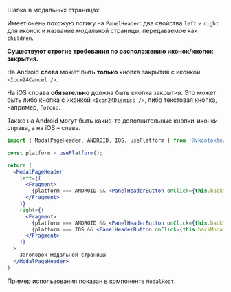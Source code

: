 Шапка в модальных страницах.

Имеет очень похожую логику на `PanelHeader`: два свойства `left` и `right` для иконок и название модальной страницы, передаваемое как `children`.

**Существуют строгие требования по расположению иконок/кнопок закрытия.**

На Android **слева** может быть **только** кнопка закрытия с иконкой `<Icon24Cancel />`.

На iOS справа **обязательно** должна быть кнопка закрытия. Это может быть либо кнопка с иконкой `<Icon24Dismiss />`, либо текстовая кнопка, например, `Готово`.

Также на Android могут быть какие-то дополнительные кнопки-иконки справа, а на iOS – слева.

```jsx static
import { ModalPageHeader, ANDROID, IOS, usePlatform } from '@vkontakte/vkui';

const platform = usePlatform();

return (
  <ModalPageHeader
    left={(
      <Fragment>
        {platform === ANDROID && <PanelHeaderButton onClick={this.backModal}><Icon24Cancel /></PanelHeaderButton>}
      </Fragment>
    )}
    right={(
      <Fragment>
        {platform === ANDROID && <PanelHeaderButton onClick={this.backModal}><Icon24Done /></PanelHeaderButton>}
        {platform === IOS && <PanelHeaderButton onClick={this.backModal}>Готово</PanelHeaderButton>}
      </Fragment>
    )}
  >
    Заголовок модальной страницы
  </ModalPageHeader>
)
```

Пример использования показан в компоненте `ModalRoot`.
